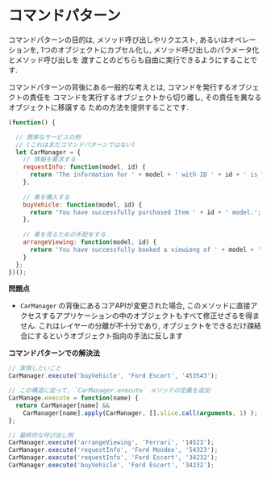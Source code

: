 # コマンドパターン

コマンドパターンの目的は, メソッド呼び出しやリクエスト, あるいはオペレーションを, 
1つのオブジェクトにカプセル化し, メソッド呼び出しのパラメータ化とメソッド呼び出しを
渡すことのどちらも自由に実行できるようにすることです.

コマンドパターンの背後にある一般的な考えとは, コマンドを発行するオブジェクトの責任を
コマンドを実行するオブジェクトから切り離し, その責任を異なるオブジェクトに移譲する
ための方法を提供することです.

```js
(function() {

  // 簡単なサービスの例
  // (これはまだコマンドパターンではない)
  let CarManager = {
    // 情報を要求する
    requestInfo: function(model, id) {
      return 'The information for ' + model + ' with ID ' + id + ' is foobar.';
    },
    
    // 車を購入する
    buyVehicle: function(model, id) {
      return 'You have successfully purchased Item ' + id + ' model.';
    },
    
    // 車を見るための手配をする
    arrangeViewing: function(model, id) {
      return 'You have successfully booked a viewiong of ' + model + '(' + id + ')';
    }
  };
})();
```

__問題点__

- `CarManager` の背後にあるコアAPIが変更された場合, このメソッドに直接アクセスするアプリケーションの中のオブジェクトもすべて修正せざるを得ません. これはレイヤーの分離が不十分であり, オブジェクトをできるだけ疎結合にするというオブジェクト指向の手法に反します

__コマンドパターンでの解決法__

```js
// 実現したいこと
CarManager.execute('buyVehicle', 'Ford Escort', '453543');

// この構造に従って, `CarManager.execute` メソッドの定義を追加
CarManage.execute = function(name) {
  return CarManager[name] &&
    CarManager[name].apply(CarManager, [].slice.call(arguments, 1) );
};

// 最終的な呼び出し例
CarManager.execute('arrangeViewing', 'Ferrari', '14523');
CarManager.execute('requestInfo', 'Ford Mondeo', '54323');
CarManager.execute('requestInfo', 'Ford Escort', '34232');
CarManager.execute('buyVehicle', 'Ford Escort', '34232');

```
